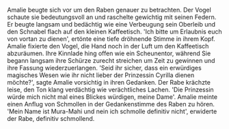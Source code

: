 Amalie beugte sich vor um den Raben genauer zu betrachten. Der Vogel schaute sie bedeutungsvoll an und raschelte gewichtig mit seinen Federn. Er beugte langsam und bedächtig wie eine Verbeugung sein Oberleib und den Schnabel flach auf den kleinen Kaffeetisch. 'Ich bitte um Erlaubnis euch von vortan zu dienen', ertönte eine tiefe dröhnende Stimme in ihrem Kopf. Amalie fixierte den Vogel, die Hand noch in der Luft um den Kaffeetisch abzuräumen. Ihre Kinnlade hing offen wie ein Scheunentor, während Sie begann langsam ihre Schürze zurecht streichen um Zeit zu gewinnen und ihre Fassung wiederzuerlangen. 'Seid ihr sicher, dass ein erwürdiges magisches Wesen wie ihr nicht lieber der Prinzessin Cyrilla dienen möchte?', sagte Amalie vorsichtig in ihren Gedanken. Der Rabe krächzte leise, den Ton klang verdächtig wie verächtliches Lachen. 'Die Prinzessin würde mich nicht mal eines Blickes würdigen, meine Dame'. Amalie meinte einen Anflug von Schmollen in der Gedankenstimme des Raben zu hören. 'Mein Name ist Mura-Mahi und nein ich schmolle definitiv nicht', erwiderte der Rabe, definitiv schmollend. 